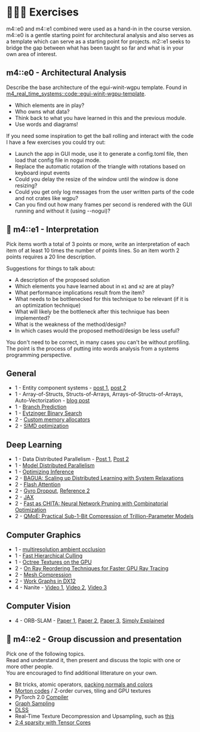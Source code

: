 # 👨🏼‍💻 Exercises
m4::e0 and m4::e1 combined were used as a hand-in in the course version.
m4::e0 is a gentle starting point for architectural analysis and also serves
as a template which can serve as a starting point for projects. m2::e1 seeks
to bridge the gap between what has been taught so far and what is in your
own area of interest.

## m4::e0 - Architectural Analysis
Describe the base architecture of the egui-winit-wgpu template. Found in
[m4_real_time_systems::code::egui-winit-wgpu-template][0].

* Which elements are in play?  
* Who owns what data?  
* Think back to what you have learned in this and the previous module.  
* Use words and diagrams!  

If you need some inspiration to get the ball rolling and interact with the code
I have a few exercises you could try out:

* Launch the app in GUI mode, use it to generate a config.toml file, then load that config file in nogui mode.
* Replace the automatic rotation of the triangle with rotations based on keyboard input events
* Could you delay the resize of the window until the window is done resizing?
* Could you get only log messages from the user written parts of the code and not crates like wgpu?
* Can you find out how many frames per second is rendered with the GUI running and without it (using --nogui)?

## 🧬 m4::e1 - Interpretation
Pick items worth a total of 3 points or more, write an interpretation of each
item of at least 10 times the number of points lines. So an item worth 2 points
requires a 20 line description.

Suggestions for things to talk about:

* A description of the proposed solution
* Which elements you have learned about in ```m1``` and ```m2``` are at play?
* What performance implications result from the item?
* What needs to be bottlenecked for this technique to be relevant (if it is an optimization technique)
* What will likely be the bottleneck after this technique has been implemented?
* What is the weakness of the method/design?
* In which cases would the proposed method/design be less useful?

You don't need to be correct, in many cases you can't be without profiling. The point is the process of putting
into words analysis from a systems programming perspective.

## General

* 1 - Entity component systems - [post 1][1], [post 2][2]
* 1 - Array-of-Structs, Structs-of-Arrays, Arrays-of-Structs-of-Arrays, Auto-Vectorization - [blog post][3]
* 1 - [Branch Prediction][4]
* 1 - [Eytzinger Binary Search][5]
* 2 - [Custom memory allocators][6]
* 2 - [SIMD optimization][7]

## Deep Learning

* 1 - Data Distributed Parallelism - [Post 1][8], [Post 2][9]
* 1 - [Model Distributed Parallelism][10]
* 1 - [Optimizing Inference][11]
* 2 - [BAGUA: Scaling up Distributed Learning with System Relaxations][12]
* 2 - [Flash Attention][13]
* 2 - [Gyro Dropout][14], [Reference 2][15]
* 2 - [JAX][16]
* 2 - [Fast as CHITA: Neural Network Pruning with Combinatorial Optimization][17]
* 2 - [QMoE: Practical Sub-1-Bit Compression of Trillion-Parameter Models][22]

## Computer Graphics

* 1 - [multiresolution ambient occlusion][24]
* 1 - [Fast Hierarchical Culling][18]
* 1 - [Octree Textures on the GPU][19]
* 2 - [On Ray Reordering Techniques for Faster GPU Ray Tracing][20]
* 2 - [Mesh Compression][21]
* 2 - [Work Graphs in DX12][23]
* 4 - Nanite - [Video 1][25], [Video 2][26], [Video 3][27]

## Computer Vision

* 4 - ORB-SLAM - [Paper 1][28], [Paper 2][29], [Paper 3][30], [Simply Explained][31]

## 🧬 m4::e2 - Group discussion and presentation
Pick one of the following topics.  
Read and understand it, then present and discuss the topic with one or more other people.  
You are encouraged to find additional litterature on your own.

* Bit tricks, atomic operators, [packing normals and colors][33]
* [Morton codes][34] / Z-order curves, tiling and GPU textures
* PyTorch 2.0 [Compiler][37]
* [Graph Sampling][38]
* [DLSS][36]
* Real-Time Texture Decompression and Upsampling, such as [this][32]
* [2:4 sparsity with Tensor Cores][35]

[0]: https://github.com/absorensen/numbers_go_brrrr/tree/main/m4_real_time_systems/code/egui-winit-wgpu-template
[1]: https://austinmorlan.com/posts/entity_component_system/
[2]: https://www.simplilearn.com/entity-component-system-introductory-guide-article
[3]: https://www.rustsim.org/blog/2020/03/23/simd-aosoa-in-nalgebra/
[4]: https://stackoverflow.com/questions/11227809/why-is-processing-a-sorted-array-faster-than-processing-an-unsorted-array
[5]: https://algorithmica.org/en/eytzinger
[6]: https://screwjankgames.github.io/engine%20programming/2020/09/24/writing-your-own-memory-allocators.html
[7]: https://ipthomas.com/blog/n-times-faster-than-c/
[8]: https://pytorch.org/tutorials/beginner/ddp_series_theory.html
[9]: https://pytorch.org/tutorials/intermediate/ddp_tutorial.html
[10]: https://docs.aws.amazon.com/sagemaker/latest/dg/model-parallel-intro.html
[11]: https://pytorch.org/blog/optimizing-libtorch/?hss_channel=lcp-78618366
[12]: https://arxiv.org/pdf/2107.01499.pdf
[13]: https://arxiv.org/pdf/2205.14135.pdf
[14]: https://proceedings.mlsys.org/paper_files/paper/2022/file/72aa1632b83c93a2f680dbb5235f1a83-Paper.pdf
[15]: https://docs.mosaicml.com/projects/composer/en/stable/method_cards/gyro_dropout.html
[16]: https://jax.readthedocs.io/en/latest/notebooks/Common_Gotchas_in_JAX.html
[17]: https://arxiv.org/abs/2302.14623
[18]: https://cesium.com/blog/2015/08/04/fast-hierarchical-culling/
[19]: https://developer.nvidia.com/gpugems/gpugems2/part-v-image-oriented-computing/chapter-37-octree-textures-gpu
[20]: https://meistdan.github.io/publications/raysorting/paper.pdf
[21]: https://iquilezles.org/articles/meshcompression/
[22]: https://arxiv.org/pdf/2310.16795.pdf
[23]: https://devblogs.microsoft.com/directx/d3d12-work-graphs-preview/
[24]: https://iquilezles.org/articles/multiresaocc/
[25]: https://www.youtube.com/watch?v=TMorJX3Nj6U
[26]: https://www.youtube.com/watch?v=NRnj_lnpORU
[27]: https://www.youtube.com/watch?v=eviSykqSUUw
[28]: https://arxiv.org/pdf/1502.00956.pdf
[29]: https://arxiv.org/pdf/1610.06475v1.pdf
[30]: https://arxiv.org/pdf/2007.11898.pdf
[31]: https://medium.com/@suvasism/orb-slam-2-under-the-hood-ad120049eff2
[32]: https://research.nvidia.com/labs/rtr/neural_texture_compression/
[33]: https://aras-p.info/texts/CompactNormalStorage.html
[34]: http://johnsietsma.com/2019/12/05/morton-order-introduction/
[35]: https://developer.nvidia.com/blog/accelerating-inference-with-sparsity-using-ampere-and-tensorrt/
[36]: https://www.nvidia.com/en-us/geforce/news/nvidia-dlss-3-5-ray-reconstruction/
[37]: https://pytorch.org/docs/stable/torch.compiler.html
[38]: https://arxiv.org/abs/2105.02315
